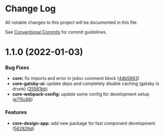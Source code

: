 # Change Log

All notable changes to this project will be documented in this file.

See [Conventional Commits](https://conventionalcommits.org) for commit guidelines.

# 1.1.0 (2022-01-03)

### Bug Fixes

- **core:** fix imports and error in jsdoc comment block
  ([44b5893](https://github.com/newrade/newrade-core/commit/44b58930bfdc7c258c9a6516667ab9bfeabd3537))
- **core-gatsby-ui:** update deps and completely disable caching (gatsby is drunk)
  ([25561bb](https://github.com/newrade/newrade-core/commit/25561bb9b971482008bf38e7bf6f3abcd26e803a))
- **core-webpack-config:** update some config for development setup
  ([e715c66](https://github.com/newrade/newrade-core/commit/e715c66dda1669ee8a01f7548b73ce150b953a9f))

### Features

- **core-design-app:** add new package for fast component development
  ([562826d](https://github.com/newrade/newrade-core/commit/562826da5c9bc3996bc185a20eb903d5bf457f3a))
